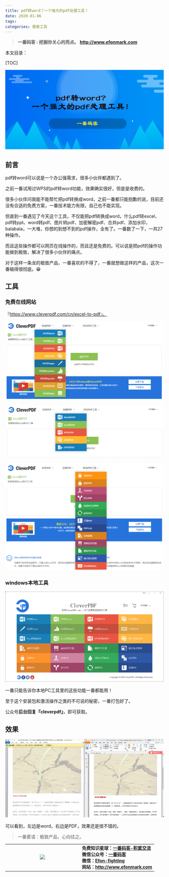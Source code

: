```yaml
---
title: pdf转word？一个强大的pdf处理工具！
date: 2020-01-06
tags: 
categories: 极客工具
---
```


> **一番码客 : 挖掘你关心的亮点。**
> **http://www.efonmark.com**

本文目录：

[TOC]

![image-20200106065021550](2020-01-06-pdf转word？一个强大的pdf处理工具！/image-20200106065021550.png)

<!-- more -->

## 前言

pdf转word可以说是一个办公强需求，很多小伙伴都遇到了。

之前一番试用过WPS的pdf转word功能，效果确实很好，但是是收费的。

很多小伙伴问我能不能帮忙把pdf转换成word，之前一番都只能抱歉的说，目前还没有合适的免费方案，一番技术能力有限，自己也不能实现。

但直到一番遇见了今天这个工具，不仅能把pdf转换成word，什么pdf转excel、pdf转ppt、word转pdf、图片转pdf、加密解密pdf、合并pdf、添加水印，balabala，一大堆，你想的到想不到的pdf操作，全有了。一番数了一下，一共27种操作。

而且这些操作都可以网页在线操作的，而且还是免费的。可以说是把pdf的操作功能做到极致，解决了很多小伙伴的痛点。

对于这样一条龙的极致产品，一番喜欢的不得了，一番就想做这样的产品，这次一番输得很彻底。😁

## 工具

### 免费在线网站

『https://www.cleverpdf.com/cn/excel-to-pdf』。

![image-20200106065229049](2020-01-06-pdf转word？一个强大的pdf处理工具！/image-20200106065229049.png)

![image-20200106065248542](2020-01-06-pdf转word？一个强大的pdf处理工具！/image-20200106065248542.png)

![image-20200106065306854](2020-01-06-pdf转word？一个强大的pdf处理工具！/image-20200106065306854.png)

### windows本地工具

![image-20200106065517616](2020-01-06-pdf转word？一个强大的pdf处理工具！/image-20200106065517616.png)

一番只能告诉你本地PC工具里的这些功能一番都能用！

至于这个安装包和激活操作之类的不可说的秘密，一番打包好了。

公众号**后台回复『cleverpdf』**，即可获取。

## 效果

![image-20200106062344167](2020-01-06-pdf转word？一个强大的pdf处理工具！/image-20200106062344167.png)

可以看到，左边是word，右边是PDF，效果还是很不错的。

> 一番雾语：极致产品，心向往之。



<table>
<tr>
<td ><center><img src="http://www.efonmark.com/efonmark-blog/readme/guanzhu_1.jpg" width=40%></center></td>
<td width="50%" align=left><b>
    免费知识星球：<a href="http://www.efonmark.com/efonmark-blog/readme/zhishixingqiu1.png">一番码客-积累交流</a><br>
    微信公众号：<a href="http://www.efonmark.com/efonmark-blog/readme/guanzhu_1.jpg">一番码客</a><br>
    微信：<a href="http://www.efonmark.com/efonmark-blog/readme/weixin.jpg">Efon-fighting</a><br>
    网站：<a href="http://www.efonmark.com">http://www.efonmark.com</a><br></b></td>
</tr>
</table>